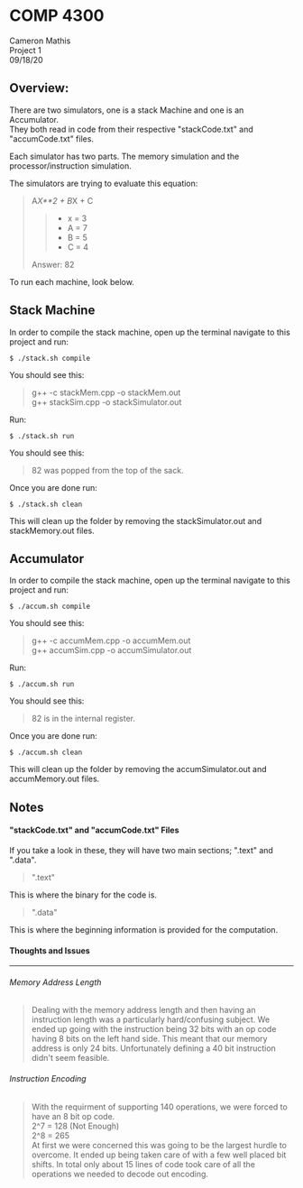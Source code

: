 COMP 4300
=====================
Cameron Mathis <br/>
Project 1 <br/>
09/18/20

Overview: 
-------------

There are two simulators, one is a stack Machine and one is an Accumulator. <br/>
They both read in code from their respective "stackCode.txt" and "accumCode.txt" files.

Each simulator has two parts. The memory simulation and the processor/instruction simulation.

The simulators are trying to evaluate this equation: 

>A*X**2 + B*X + C
>> - x = 3
>> - A = 7
>> - B = 5
>> - C = 4
>
> Answer: 82

To run each machine, look below.



Stack Machine
-------------

In order to compile the stack machine, open up the terminal navigate to this project and run:
	
	$ ./stack.sh compile

You should see this:

>g++ -c stackMem.cpp -o stackMem.out <br/>
>g++ stackSim.cpp -o stackSimulator.out

Run: 

	$ ./stack.sh run

You should see this:

>82 was popped from the top of the sack. <br/>

Once you are done run:
	
	$ ./stack.sh clean

This will clean up the folder by removing the stackSimulator.out and stackMemory.out files.


Accumulator
-------------

In order to compile the stack machine, open up the terminal navigate to this project and run:
	
	$ ./accum.sh compile

You should see this:

>g++ -c accumMem.cpp -o accumMem.out <br/>
>g++ accumSim.cpp -o accumSimulator.out

Run:

	$ ./accum.sh run

You should see this:

>82 is in the internal register. <br/>

Once you are done run:

	$ ./accum.sh clean

This will clean up the folder by removing the accumSimulator.out and accumMemory.out files.

Notes
-------------

#### "stackCode.txt" and "accumCode.txt" Files ####

If you take a look in these, they will have two main sections; ".text" and ".data".

>".text"

This is where the binary for the code is.

>".data"

This is where the beginning information is provided for the computation.


#### Thoughts and Issues ####
************************************

###### Memory Address Length ######

> Dealing with the memory address length and then having an instruction length was a particularly hard/confusing subject. We ended up going with the instruction being 32 bits with an op code having 8 bits on the left hand side. This meant that our memory address is only 24 bits. Unfortunately defining a 40 bit instruction didn't seem feasible.


###### Instruction Encoding ######

> With the requirment of supporting 140 operations, we were forced to have an 8 bit op code. <br/>
> 2^7 = 128 (Not Enough)<br/>
> 2^8 = 265 <br/>
> At first we were concerned this was going to be the largest hurdle to overcome. It ended up being taken care of with a few well placed bit shifts. In total only about 15 lines of code took care of all the operations we needed to decode out encoding. 
